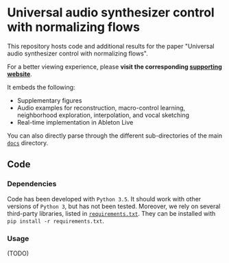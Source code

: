 # Universal audio synthesizer control with normalizing flows

This repository hosts code and additional results for the paper "Universal audio synthesizer control with normalizing flows".

For a better viewing experience, please **visit the corresponding [supporting website](https://anonymous124.github.io/flow_synthesizer/ "Flow synthesizer")**.

It embeds the following:
  * Supplementary figures
  * Audio examples for reconstruction, macro-control learning, neighborhood exploration, interpolation, and vocal sketching
  * Real-time implementation in Ableton Live
  
You can also directly parse through the different sub-directories of the main [`docs`](docs) directory.


## Code

### Dependencies

Code has been developed with `Python 3.5`. It should work with other versions of `Python 3`, but has not been tested. Moreover, we rely on several third-party libraries, listed in [`requirements.txt`](requirements.txt). They can be installed with `pip install -r requirements.txt`.

### Usage

(TODO)

